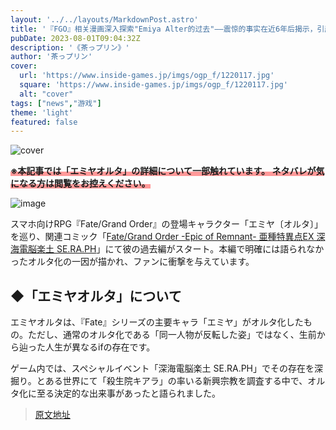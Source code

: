 ```yaml
---
layout: '../../layouts/MarkdownPost.astro'
title: '『FGO』相关漫画深入探索"Emiya Alter的过去"——震惊的事实在近6年后揭示，引起粉丝动荡'
pubDate: 2023-08-01T09:04:32Z
description: '《茶っプリン》'
author: '茶っプリン'
cover:
  url: 'https://www.inside-games.jp/imgs/ogp_f/1220117.jpg'
  square: 'https://www.inside-games.jp/imgs/ogp_f/1220117.jpg'
  alt: "cover"
tags: ["news","游戏"]
theme: 'light'
featured: false
---
```


![cover](https://www.inside-games.jp/imgs/ogp_f/1220117.jpg)

<div class="enclosure">
<p class="text-center">
<span class="underline font-large" style="background: linear-gradient(transparent 60%, #FF9999 60%);"><b>※本記事では「エミヤオルタ」の詳細について一部触れています。 ネタバレが気になる方は閲覧をお控えください。 </b></span>
</p>
</div>

![image](https://www.inside-games.jp/imgs/zoom/1220114.jpg)

スマホ向けRPG『Fate/Grand Order』の登場キャラクター「エミヤ〔オルタ〕」を巡り、関連コミック「[Fate/Grand Order -Epic of Remnant- 亜種特異点EX 深海電脳楽土 SE.RA.PH](https://web-ace.jp/tmca/contents/2000015/episode/2569/)」にて彼の過去編がスタート。本編で明確には語られなかったオルタ化の一因が描かれ、ファンに衝撃を与えています。

## ◆「エミヤオルタ」について
エミヤオルタは、『Fate』シリーズの主要キャラ「エミヤ」がオルタ化したもの。ただし、通常のオルタ化である「同一人物が反転した姿」ではなく、生前から辿った人生が異なるifの存在です。

ゲーム内では、スペシャルイベント「深海電脳楽土 SE.RA.PH」でその存在を深掘り。とある世界にて「殺生院キアラ」の率いる新興宗教を調査する中で、オルタ化に至る決定的な出来事があったと語られました。

>[原文地址](https://www.inside-games.jp/article/2023/08/01/147573.html)  